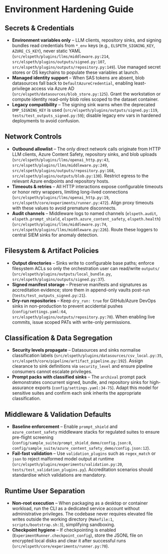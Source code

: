 # Environment Hardening Guide

## Secrets & Credentials

- **Environment variables only** – LLM clients, repository sinks, and signing bundles read credentials from `*_env` keys (e.g., `ELSPETH_SIGNING_KEY`, `AZURE_CS_KEY`), never static YAML (`src/elspeth/plugins/llms/middleware.py:214`, `src/elspeth/plugins/outputs/signed.py:107`, `src/elspeth/plugins/outputs/repository.py:149`). Use managed secret stores or OS keychains to populate these variables at launch.
- **Managed identity support** – When SAS tokens are absent, blob datasources fall back to `DefaultAzureCredential`, enabling least-privilege access via Azure AD (`src/elspeth/datasources/blob_store.py:125`). Grant the workstation or compute identity read-only blob roles scoped to the dataset container.
- **Legacy compatibility** – The signing sink warns when the deprecated `DMP_SIGNING_KEY` is used (`src/elspeth/plugins/outputs/signed.py:119`, `tests/test_outputs_signed.py:59`); disable legacy env vars in hardened deployments to avoid confusion.

## Network Controls

- **Outbound allowlist** – The only direct network calls originate from HTTP LLM clients, Azure Content Safety, repository sinks, and blob uploads (`src/elspeth/plugins/llms/openai_http.py:43`, `src/elspeth/plugins/llms/middleware.py:249`, `src/elspeth/plugins/outputs/repository.py:168`, `src/elspeth/plugins/outputs/blob.py:130`). Restrict egress to the relevant Azure endpoints and repository hosts.
- **Timeouts & retries** – All HTTP interactions expose configurable timeouts or honor retry wrappers, limiting long-lived connections (`src/elspeth/plugins/llms/openai_http.py:19`, `src/elspeth/core/experiments/runner.py:472`). Align proxy timeouts with these values to avoid premature disconnects.
- **Audit channels** – Middleware logs to named channels (`elspeth.audit`, `elspeth.prompt_shield`, `elspeth.azure_content_safety`, `elspeth.health`) (`src/elspeth/plugins/llms/middleware.py:74`, `src/elspeth/plugins/llms/middleware.py:226`). Route these loggers to central SIEM sinks for anomaly detection.

## Filesystem & Artifact Policies

- **Output directories** – Sinks write to configurable base paths; enforce filesystem ACLs so only the orchestration user can read/write `outputs/` (`src/elspeth/plugins/outputs/local_bundle.py`, `src/elspeth/plugins/outputs/signed.py:37`).
- **Signed manifest storage** – Preserve manifests and signatures as accreditation evidence; store them in append-only vaults post-run (`tests/test_outputs_signed.py:21`).
- **Dry-run repositories** – Keep `dry_run: true` for GitHub/Azure DevOps sinks in non-production to prevent accidental pushes (`config/settings.yaml:64`, `src/elspeth/plugins/outputs/repository.py:70`). When enabling live commits, issue scoped PATs with write-only permissions.

## Classification & Data Segregation

- **Security levels propagate** – Datasources and sinks normalise classification labels (`src/elspeth/plugins/datasources/csv_local.py:35`, `src/elspeth/core/pipeline/artifact_pipeline.py:192`). Assign clearance to sink definitions via `security_level` and ensure pipeline consumers cannot escalate privileges.
- **Prompt packs with classified sinks** – The `archival` prompt pack demonstrates concurrent signed, bundle, and repository sinks for high-assurance exports (`config/settings.yaml:34-75`). Adapt this model for sensitive suites and confirm each sink inherits the appropriate classification.

## Middleware & Validation Defaults

- **Baseline enforcement** – Enable `prompt_shield` and `azure_content_safety` middleware stacks for regulated suites to ensure pre-flight screening (`config/sample_suite/prompt_shield_demo/config.json:8`, `config/sample_suite/azure_content_safety_demo/config.json:12`).
- **Fail-fast validation** – Use `validation_plugins` such as `regex_match` or `json` to reject malformed model output at runtime (`src/elspeth/plugins/experiments/validation.py:20`, `tests/test_validation_plugins.py`). Accreditation scenarios should standardise which validations are mandatory.

## Runtime User Separation

- **Non-root execution** – When packaging as a desktop or container workload, run the CLI as a dedicated service account without administrative privileges. The codebase never requires elevated file writes outside the working directory (`Makefile:1`, `scripts/bootstrap.sh:3`), simplifying sandboxing.
- **Checkpoint hygiene** – If checkpointing is enabled (`ExperimentRunner.checkpoint_config`), store the JSONL file on encrypted local disks and clear it after successful runs (`src/elspeth/core/experiments/runner.py:70`).

